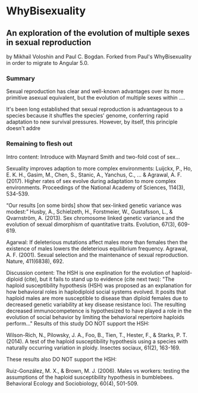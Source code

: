 # WhyBisexuality

## An exploration of the evolution of multiple sexes in sexual reproduction

by Mikhail Voloshin and Paul C. Bogdan.
Forked from Paul's WhyBisexuality in order to migrate to Angular 5.0.

### Summary

Sexual reproduction has clear and well-known advantages over its more primitive asexual equivalent, but the evolution of multiple sexes within ....



It's been long established that sexual reproduction is advantageous to a species because it shuffles the species' genome, conferring rapid adaptation to new survival pressures. However, by itself, this principle doesn't addre


### Remaining to flesh out

Intro content:
Introduce with Maynard Smith and two-fold cost of sex…

Sexuality improves adaption to more complex environments:
Luijckx, P., Ho, E. K. H., Gasim, M., Chen, S., Stanic, A., Yanchus, C., ... & Agrawal, A. F. (2017). Higher rates of sex evolve during adaptation to more complex environments. Proceedings of the National Academy of Sciences, 114(3), 534-539.

“Our results [on some birds] show that sex-linked genetic variance was modest:”
Husby, A., Schielzeth, H., Forstmeier, W., Gustafsson, L., & Qvarnström, A. (2013). Sex chromosome linked genetic variance and the evolution of sexual dimorphism of quantitative traits. Evolution, 67(3), 609-619.

Agarwal: If deleterious mutations affect males more than females then the existence of males lowers the deleterious equilibrium frequency.
Agrawal, A. F. (2001). Sexual selection and the maintenance of sexual reproduction. Nature, 411(6838), 692.

Discussion content:
 	The HSH is one explination for the evolution of haploid-diploid (cite), but it fails to stand up to evidence (cite next two):
"The haploid susceptibility hypothesis (HSH) was proposed as an explanation for how behavioral roles in haplodiploid social systems evolved. It posits that haploid males are more susceptible to disease than diploid females due to decreased genetic variability at key disease resistance loci. The resulting decreased immunocompetence is hypothesized to have played a role in the evolution of social behavior by limiting the behavioral repertoire haploids perform..." Results of this study DO NOT support the HSH:

Wilson-Rich, N., Pilowsky, J. A., Foo, B., Tien, T., Hester, F., & Starks, P. T. (2014). A test of the haploid susceptibility hypothesis using a species with naturally occurring variation in ploidy. Insectes sociaux, 61(2), 163-169.

These results also DO NOT support the HSH:

Ruiz-González, M. X., & Brown, M. J. (2006). Males vs workers: testing the assumptions of the haploid susceptibility hypothesis in bumblebees. Behavioral Ecology and Sociobiology, 60(4), 501-509.
